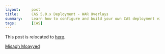 ```yaml
---
layout:     post
title:      CAS 5.0.x Deployment - WAR Overlays
summary:    Learn how to configure and build your own CAS deployment via the WAR overlay method, get rich quickly, stay healthy indefinitely and respect family and friends in a few very easy steps. 
tags:       [CAS]
---
```


This post is relocated to [here](https://fawnoos.com/2017/03/28/cas5-gettingstarted-overlay/).

[Misagh Moayyed](https://fawnoos.com)
